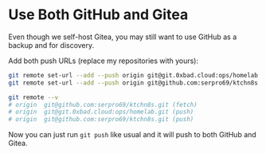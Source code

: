 # Use Both GitHub and Gitea

Even though we self-host Gitea, you may still want to use GitHub as a backup and for discovery.

Add both push URLs (replace my repositories with yours):

```sh
git remote set-url --add --push origin git@git.0xbad.cloud:ops/homelab
git remote set-url --add --push origin git@github.com:serpro69/ktchn8s

git remote --v
# origin  git@github.com:serpro69/ktchn8s.git (fetch)
# origin  git@git.0xbad.cloud:ops/homelab.git (push)
# origin  git@github.com:serpro69/ktchn8s.git (push)
```

Now you can just run `git push` like usual and it will push to both GitHub and Gitea.
